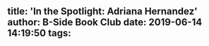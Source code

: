 title: 'In the Spotlight: Adriana Hernandez'
author: B-Side Book Club
date: 2019-06-14 14:19:50
tags:
---
